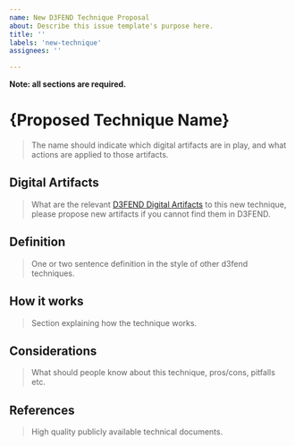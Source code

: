 ```yaml
---
name: New D3FEND Technique Proposal
about: Describe this issue template's purpose here.
title: ''
labels: 'new-technique'
assignees: ''

---
```

**Note: all sections are required.**

# {Proposed Technique Name}
> The name should indicate which digital artifacts are in play, and what actions are applied to those artifacts.



## Digital Artifacts
> What are the relevant [D3FEND Digital Artifacts](https://d3fend.mitre.org/dao/) to this new technique, please propose new artifacts if you cannot find them in D3FEND.



## Definition
> One or two sentence definition in the style of other d3fend techniques.


## How it works
> Section explaining how the technique works.


## Considerations
> What should people know about this technique, pros/cons, pitfalls etc.


## References
> High quality publicly available technical documents.
